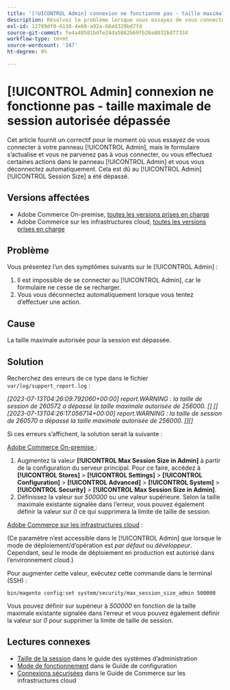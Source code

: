 ```yaml
---
title: '[!UICONTROL Admin] connexion ne fonctionne pas - taille maximale de session autorisée dépassée'
description: Résolvez le problème lorsque vous essayez de vous connecter à votre panneau [!UICONTROL Admin] et que le formulaire s’actualise et que vous ne parvenez pas à vous connecter.
exl-id: 12789df0-6130-4e60-a92a-68ed329bd7fd
source-git-commit: fe4a48581bdfe24da5082b69fb26a8032bd77334
workflow-type: tm+mt
source-wordcount: '347'
ht-degree: 0%

---
```


# [!UICONTROL Admin] connexion ne fonctionne pas - taille maximale de session autorisée dépassée

Cet article fournit un correctif pour le moment où vous essayez de vous connecter à votre panneau [!UICONTROL Admin], mais le formulaire s’actualise et vous ne parvenez pas à vous connecter, ou vous effectuez certaines actions dans le panneau [!UICONTROL Admin] et vous vous déconnectez automatiquement.
Cela est dû au [!UICONTROL Admin] [!UICONTROL Session Size] a été dépassé.

## Versions affectées

* Adobe Commerce On-premise, [toutes les versions prises en charge](https://www.adobe.com/content/dam/cc/en/legal/terms/enterprise/pdfs/Adobe-Commerce-Software-Lifecycle-Policy.pdf)
* Adobe Commerce sur les infrastructures cloud, [toutes les versions prises en charge](https://www.adobe.com/content/dam/cc/en/legal/terms/enterprise/pdfs/Adobe-Commerce-Software-Lifecycle-Policy.pdf)

## Problème

Vous présentez l’un des symptômes suivants sur le [!UICONTROL Admin] :

1. Il est impossible de se connecter au [!UICONTROL Admin], car le formulaire ne cesse de se recharger.
1. Vous vous déconnectez automatiquement lorsque vous tentez d’effectuer une action.

## Cause

La taille maximale autorisée pour la session est dépassée.

## Solution

Recherchez des erreurs de ce type dans le fichier `var/log/support_report.log` :

*[2023-07-13T04:26:09.792060+00:00] report.WARNING : la taille de session de 260572 a dépassé la taille maximale autorisée de 256000. [] []
[2023-07-13T04:26:17.056714+00:00] report.WARNING : la taille de session de 260570 a dépassé la taille maximale autorisée de 256000. [][]*

Si ces erreurs s’affichent, la solution serait la suivante :

<u>Adobe Commerce On-premise </u>:
1. Augmentez la valeur **[!UICONTROL Max Session Size in Admin]** à partir de la configuration du serveur principal. Pour ce faire, accédez à **[!UICONTROL Stores]** > **[!UICONTROL Settings]** > **[!UICONTROL Configuration]** > **[!UICONTROL Advanced]** > **[!UICONTROL System]** > **[!UICONTROL Security]** > **[!UICONTROL Max Session Size in Admin]**.
1. Définissez la valeur sur *500000* ou une valeur supérieure. Selon la taille maximale existante signalée dans l’erreur, vous pouvez également définir la valeur sur *0* ce qui supprimera la limite de taille de session.

<u>Adobe Commerce sur les infrastructures cloud</u> :

(Ce paramètre n’est accessible dans le [!UICONTROL Admin] que lorsque le mode de déploiement/d’opération est *par défaut* ou *développeur*. Cependant, seul le mode de déploiement en production est autorisé dans l’environnement cloud.)

Pour augmenter cette valeur, exécutez cette commande dans le terminal (SSH) :

```ssh
bin/magento config:set system/security/max_session_size_admin 500000
```

Vous pouvez définir sur supérieur à *500000* en fonction de la taille maximale existante signalée dans l’erreur et vous pouvez également définir la valeur sur *0* pour supprimer la limite de taille de session.

## Lectures connexes

* [Taille de la session](https://experienceleague.adobe.com/fr/docs/commerce-admin/systems/security/security-session-management#admin-sessions) dans le guide des systèmes d’administration
* [Mode de fonctionnement](https://experienceleague.adobe.com/fr/docs/commerce-operations/configuration-guide/cli/set-mode) dans le Guide de configuration
* [Connexions sécurisées](https://experienceleague.adobe.com/fr/docs/commerce-cloud-service/user-guide/develop/secure-connections) dans le Guide de Commerce sur les infrastructures cloud
